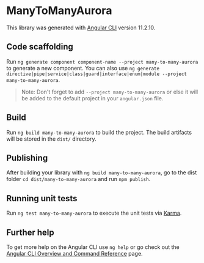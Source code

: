 # ManyToManyAurora

This library was generated with [Angular CLI](https://github.com/angular/angular-cli) version 11.2.10.

## Code scaffolding

Run `ng generate component component-name --project many-to-many-aurora` to generate a new component. You can also use `ng generate directive|pipe|service|class|guard|interface|enum|module --project many-to-many-aurora`.
> Note: Don't forget to add `--project many-to-many-aurora` or else it will be added to the default project in your `angular.json` file. 

## Build

Run `ng build many-to-many-aurora` to build the project. The build artifacts will be stored in the `dist/` directory.

## Publishing

After building your library with `ng build many-to-many-aurora`, go to the dist folder `cd dist/many-to-many-aurora` and run `npm publish`.

## Running unit tests

Run `ng test many-to-many-aurora` to execute the unit tests via [Karma](https://karma-runner.github.io).

## Further help

To get more help on the Angular CLI use `ng help` or go check out the [Angular CLI Overview and Command Reference](https://angular.io/cli) page.
